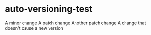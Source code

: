 # auto-versioning-test

A minor change
A patch change
Another patch change
A change that doesn't cause a new version

